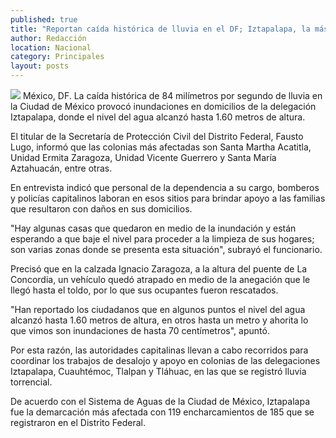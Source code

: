 ```yaml
---
published: true
title: "Reportan caída histórica de lluvia en el DF; Iztapalapa, la más afectada"
author: Redacción
location: Nacional
category: Principales
layout: posts
---
```


![](http://i.imgur.com/biqrHsJm.jpg)
México, DF. La caída histórica de 84 milímetros por segundo de lluvia en la Ciudad de México provocó inundaciones en domicilios de la delegación Iztapalapa, donde el nivel del agua alcanzó hasta 1.60 metros de altura.

El titular de la Secretaría de Protección Civil del Distrito Federal, Fausto Lugo, informó que las colonias más afectadas son Santa Martha Acatitla, Unidad Ermita Zaragoza, Unidad Vicente Guerrero y Santa María Aztahuacán, entre otras.

En entrevista indicó que personal de la dependencia a su cargo, bomberos y policías capitalinos laboran en esos sitios para brindar apoyo a las familias que resultaron con daños en sus domicilios.

"Hay algunas casas que quedaron en medio de la inundación y están esperando a que baje el nivel para proceder a la limpieza de sus hogares; son varias zonas donde se presenta esta situación", subrayó el funcionario.

Precisó que en la calzada Ignacio Zaragoza, a la altura del puente de La Concordia, un vehículo quedó atrapado en medio de la anegación que le llegó hasta el toldo, por lo que sus ocupantes fueron rescatados.

"Han reportado los ciudadanos que en algunos puntos el nivel del agua alcanzó hasta 1.60 metros de altura, en otros hasta un metro y ahorita lo que vimos son inundaciones de hasta 70 centímetros", apuntó.

Por esta razón, las autoridades capitalinas llevan a cabo recorridos para coordinar los trabajos de desalojo y apoyo en colonias de las delegaciones Iztapalapa, Cuauhtémoc, Tlalpan y Tláhuac, en las que se registró lluvia torrencial.

De acuerdo con el Sistema de Aguas de la Ciudad de México, Iztapalapa fue la demarcación más afectada con 119 encharcamientos de 185 que se registraron en el Distrito Federal.
